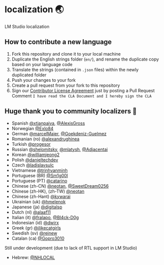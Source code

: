 # localization 🌏
LM Studio localization

## How to contribute a new language
1. Fork this repository and clone it to your local machine
2. Duplicate the English strings folder (`en/`), and rename the duplicate copy based on your language code
3. Translate the strings (contained in `.json` files) within the newly duplicated folder
4. Push your changes to your fork
5. Create a pull request from your fork to this repository
6. Sign our [Contributor License Agreement](https://lmstudio.ai/opensource/cla) just by posting a Pull Request Comment `I have read the CLA Document and I hereby sign the CLA` 

## Huge thank you to community localizers 🙏

- Spanish [@xtianpaiva](https://github.com/xtianpaiva), [@AlexisGross](https://github.com/AlexisGross)
- Norwegian [@Exlo84](https://github.com/Exlo84)
- German [@marcelMaier](https://github.com/marcelMaier), [@Goekdeniz-Guelmez](https://github.com/Goekdeniz-Guelmez)
- Romanian (ro) [@alexandrughinea](https://github.com/alexandrughinea)
- Turkish [@progesor](https://github.com/progesor)
- Russian [@shelomitsky](https://github.com/shelomitsky), [@mlatysh](https://github.com/mlatysh), [@Adjacentai](https://github.com/Adjacentai)
- Korean [@williamjeong2](https://github.com/williamjeong2)
- Polish [@danieltechdev](https://github.com/danieltechdev)
- Czech [@ladislavsulc](https://github.com/ladislavsulc)
- Vietnamese [@trinhvanminh](https://github.com/trinhvanminh)
- Portuguese (BR) [@Sm1g00l](https://github.com/Sm1g00l)
- Portuguese (PT) [@catarino](https://github.com/catarino)
- Chinese (zh-CN) [@neotan](https://github.com/neotan), [@SweetDream0256](https://github.com/SweetDream0256)
- Chinese (zh-HK), (zh-TW) [@neotan](https://github.com/neotan)
- Chinese (zh-Hant) [@kywarai](https://github.com/kywarai)
- Ukrainian (uk) [@hmelenok](https://github.com/hmelenok)
- Japanese (ja) [@digitalsp](https://github.com/digitalsp)
- Dutch (nl) [@alaaf11](https://github.com/alaaf11)
- Italian (it) [@fralapo](https://github.com/fralapo), [@Bl4ck-D0g](https://github.com/Bl4ck-D0g)
- Indonesian (id) [@dwirx](https://github.com/dwirx)
- Greek (gr) [@ilikecatgirls](https://github.com/ilikecatgirls)
- Swedish (sv) [@reinew](https://github.com/reinew)
- Catalan (ca) [@Gopro3010](https://github.com/Gopro3010)

Still under development (due to lack of RTL support in LM Studio)
- Hebrew: [@NHLOCAL](https://github.com/NHLOCAL)
